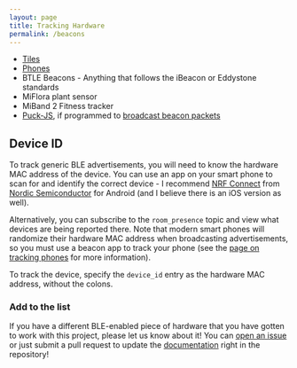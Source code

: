 ```yaml
---
layout: page
title: Tracking Hardware
permalink: /beacons
---
```


* [Tiles](https://amzn.to/3h77T5f)
* [Phones](apps)
* BTLE Beacons - Anything that follows the iBeacon or Eddystone standards
* MiFlora plant sensor
* MiBand 2 Fitness tracker
* [Puck-JS](https://www.espruino.com/Puck.js), if programmed to [broadcast beacon packets](https://gist.github.com/jptrsn/d6cb9b9cdbcd41f3500708f8b694cad2 "An example project to broadcast iBeacon packets")


## Device ID
To track generic BLE advertisements, you will need to know the hardware MAC address of the device. You can use an app on your smart phone to scan for and identify the correct device - I recommend [NRF Connect](https://play.google.com/store/apps/details?id=no.nordicsemi.android.mcp) from [Nordic Semiconductor](https://play.google.com/store/apps/dev?id=7265678888812659353) for Android (and I believe there is an iOS version as well).

Alternatively, you can subscribe to the `room_presence` topic and view what devices are being reported there. Note that modern smart phones will randomize their hardware MAC address when broadcasting advertisements, so you must use a beacon app to track your phone (see the [page on tracking phones](./apps) for more information).

To track the device, specify the `device_id` entry as the hardware MAC address, without the colons.


### Add to the list
If you have a different BLE-enabled piece of hardware that you have gotten to work with this project, please let us know about it! You can [open an issue](https://github.com/ESPresense/ESPresense/issues/new) or just submit a pull request to update the [documentation](https://github.com/ESPresense/ESPresense.github.io) right in the repository!
